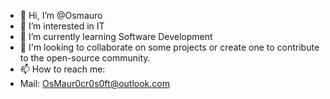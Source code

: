 - 👋 Hi, I’m @Osmauro
- 👀 I’m interested in IT
- 🌱 I’m currently learning Software Development
- 💞️ I'm looking to collaborate on some projects or create one to contribute to the open-source community.
- 📫 How to reach me:
- Mail: OsMaur0cr0s0ft@outlook.com

<!---
Osmauro/Osmauro is a ✨ special ✨ repository because its `README.md` (this file) appears on your GitHub profile.
You can click the Preview link to take a look at your changes.
--->
